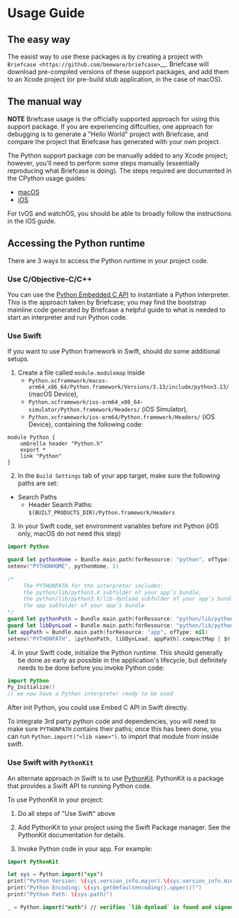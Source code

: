 # Usage Guide

## The easy way

The easist way to use these packages is by creating a project with `Briefcase
<https://github.com/beeware/briefcase>`__. Briefcase will download pre-compiled
versions of these support packages, and add them to an Xcode project (or
pre-build stub application, in the case of macOS).

## The manual way

**NOTE** Briefcase usage is the officially supported approach for using this
support package. If you are experiencing diffculties, one approach for debugging
is to generate a "Hello World" project with Briefcase, and compare the project that
Briefcase has generated with your own project.

The Python support package *can* be manually added to any Xcode project;
however, you'll need to perform some steps manually (essentially reproducing
what Briefcase is doing). The steps required are documented in the CPython usage
guides:

* [macOS](https://docs.python.org/3/using/mac.html)
* [iOS](https://docs.python.org/3/using/ios.html#adding-python-to-an-ios-project)

For tvOS and watchOS, you should be able to broadly follow the instructions in
the iOS guide.

## Accessing the Python runtime

There are 3 ways to access the Python runtime in your project code.

### Use C/Objective-C/C++

You can use the [Python Embedded C
API](https://docs.python.org/3/extending/embedding.html) to instantiate a Python
interpreter. This is the approach taken by Briefcase; you may find the bootstrap
mainline code generated by Briefcase a helpful guide to what is needed to start
an interpreter and run Python code.

### Use Swift
If you want to use Python framework in Swift, should do some additional setups.

1. Create a file called `module.modulemap` inside
   - `Python.xcframework/macos-arm64_x86_64/Python.framework/Versions/3.13/include/python3.13/` (macOS Device),
   - `Python.xcframework/ios-arm64_x86_64-simulator/Python.framework/Headers/` (iOS Simulator),
   - `Python.xcframework/ios-arm64/Python.framework/Headers/` (iOS Device),
   containing the following code:
```
module Python {
    umbrella header "Python.h"
    export *
    link "Python"
}
```

2. In the `Build Settings` tab of your app target, make sure the following paths are set:
- Search Paths
  - Header Search Paths: ```$(BUILT_PRODUCTS_DIR)/Python.framework/Headers```

3. In your Swift code, set environment variables before init Python (iOS only, macOS do not need this step)

```swift
import Python

guard let pythonHome = Bundle.main.path(forResource: "python", ofType: nil) else { return }
setenv("PYTHONHOME", pythonHome, 1)

/*
     The PYTHONPATH for the interpreter includes:
     the python/lib/python3.X subfolder of your app’s bundle,
     the python/lib/python3.X/lib-dynload subfolder of your app’s bundle, and
     the app subfolder of your app’s bundle
*/
guard let pythonPath = Bundle.main.path(forResource: "python/lib/python3.13", ofType: nil) else { return }
guard let libDynLoad = Bundle.main.path(forResource: "python/lib/python3.13/lib-dynload", ofType: nil) else { return }
let appPath = Bundle.main.path(forResource: "app", ofType: nil)
setenv("PYTHONPATH", [pythonPath, libDynLoad, appPath].compactMap { $0 }.joined(separator: ":"), 1)
```

4. In your Swift code, initialize the Python runtime. This should generally be
   done as early as possible in the application's lifecycle, but definitely
   needs to be done before you invoke Python code:
```Swift
import Python
Py_Initialize()
// we now have a Python interpreter ready to be used
```

After init Python, you could use Embed C API in Swift directly.

To integrate 3rd party python code and dependencies, you will need to make sure
`PYTHONPATH` contains their paths; once this has been done, you can run
`Python.import("<lib name>")`. to import that module from inside swift.


### Use Swift with `PythonKit`

An alternate approach in Swift is to use
[PythonKit](https://github.com/pvieito/PythonKit). PythonKit is a package that
provides a Swift API to running Python code.

To use PythonKit in your project:

1. Do all steps of "Use Swift" above
2. Add PythonKit to your project using the Swift Package manager. See the
   PythonKit documentation for details.

3. Invoke Python code in your app. For example:
```swift
import PythonKit

let sys = Python.import("sys")
print("Python Version: \(sys.version_info.major).\(sys.version_info.minor)")
print("Python Encoding: \(sys.getdefaultencoding().upper())")
print("Python Path: \(sys.path)")

_ = Python.import("math") // verifies `lib-dynload` is found and signed successfully
```
